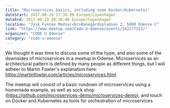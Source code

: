 ```yaml
---
title: "Microservices basics, including some Docker/Kubernetes"
dateStart: 2017-08-29 17:30:00 Europe/Copenhagen
dateEnd: 2017-08-29 20:30:00 Europe/Copenhagen
location: "Jysk Fynske Medier<br>Banegårdspladsen 2, 5000 Odense C"
link: "https://www.meetup.com/Code-U-Odense/events/242277152/"
organizer: "CODE U Odense"
category: "code-u-odense"
---
```

We thought it was time to discuss some of the hype, and also some of the downsides of microservices in a meetup in Odense. Microservices as an architectural pattern is defined by many people as different things, but I will adheer to Martin Fowler's explanation here: <a href="https://martinfowler.com/articles/microservices.html" target="_blank">https://martinfowler.com/articles/microservices.html</a>

The meetup will consist of a basic rundown of microservices using a homemade example, as well as sock shop (<a href="https://github.com/microservices-demo/microservices-demo" target="_blank">https://github.com/microservices-demo/microservices-demo</a>), and touch on Docker and Kubernetes as tools for orchestration of microservices.
